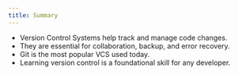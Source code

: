 ```yaml
---
title: Summary
---
```


- Version Control Systems help track and manage code changes.
- They are essential for collaboration, backup, and error recovery.
- Git is the most popular VCS used today.
- Learning version control is a foundational skill for any developer.
